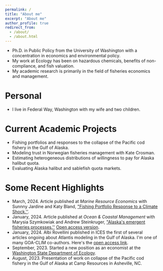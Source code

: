 ```yaml
---
permalink: /
title: "About me"
excerpt: "About me"
author_profile: true
redirect_from: 
  - /about/
  - /about.html
---
```

* Ph.D. in Public Policy from the University of Washington with a concentration in economics and environmental policy.
* My work at Ecology has been on hazardous chemicals, benefits of non-compliance, and fish valuation.
* My academic research is primarily in the field of fisheries economics and management.


Personal
======
* I live in Federal Way, Washington with my wife and two children. 

Current Academic Projects
======
* Fishing portfolios and responses to the collapse of the Pacific cod fishery in the Gulf of Alaska.
* Modeling trust in Norwegian fisheries management with Kate Crosman.
* Estimating heterogeneous distributions of willingness to pay for Alaska halibut quota.
* Evaluating Alaska halibut and sablefish quota markets.

Some Recent Highlights
======
* March, 2024. Article published at *Marine Resource Economics* with Sunnny Jardine and Katy Bland, ["Fishing Portfolio Response to a Climate Shock.''](https://www.journals.uchicago.edu/doi/10.1086/728919).
* January, 2024. Article published at *Ocean & Coastal Management* with Marysia Szymkowiak and Andrew Steinkruger, ["Alaska's emergent fisheries processes.''](https://doi.org/10.1016/j.ocecoaman.2023.107004) [Open access version](https://adamlhayes.github.io/files/OCM_Emergent_Manuscript_20231128.pdf).
* January, 2024. Albi Rovellini published in ICES the first of several articles ongoing about Atlantis modeling in the Gulf of Alaska. I'm one of many GOA-CLIM co-authors. Here's the [open access link](https://doi.org/10.1093/icesjms/fsae002).
* September, 2023. Started a new position as an economist at the [Washington State Department of Ecology](https://ecology.wa.gov/).
* August, 2023. Presentation of work on collapse of the Pacific cod fishery in the Gulf of Alaska at Camp Resources in Asheville, NC.
